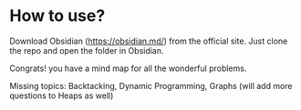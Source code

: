 
# How to use?

Download Obsidian (https://obsidian.md/) from the official site. Just clone the repo and open the folder in Obsidian. 

Congrats! you have a mind map for all the wonderful problems.

Missing topics: Backtacking, Dynamic Programming, Graphs (will add more questions to Heaps as well)
